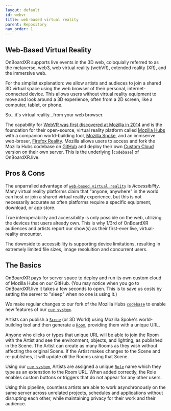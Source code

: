 ```yaml
---
layout: default
id: webvr
title: web-based virtual reality
parent: Repository
nav_order: 1
---
```


## Web-Based Virtual Reality
OnBoardXR supports live events in the 3D web, coloquially referred to as the metaverse, web3, web virtual reality (webVR), extended reality (XR), and the immersive web. 

For the simplist explanation: we allow artists and audieces to join a shared 3D virtual space using the web browser of their personal, internet-connected device. This allows users without virtual reality equipment to move and look around a 3D experience, often from a 2D screen, like a computer, tablet, or phone. 

So...it's virtual reality...from your web browser. 

The capability for [WebVR was first discovered at Mozilla in 2014](https://en.wikipedia.org/wiki/WebXR) and is the foundation for their open-source, virtual reality platform called [Mozilla Hubs](https://hubs.mozilla.com/docs/welcome.html) with a companion world-building tool, [Mozilla Spoke](https://hubs.mozilla.com/spoke), and an immserive web-broser, [Firefox Reality](https://mixedreality.mozilla.org/firefox-reality/). Mozilla allows users to access and fork the Mozilla Hubs codebase on [GitHub](https://github.com/mozilla/hubs) and deploy their own [Custom Cloud]((https://hubs.mozilla.com/docs/hubs-cloud-custom-clients.html)) version on their own server. This is the underlying [`codebase`] of OnBoardXR.live.

## Pros & Cons
The unparralled advantage of [`web-based virtual reality`]() is *Accessibility*. Many virtual reality platforms claim that "anyone, anywhere" in the world can host or join a shared virtual reality experience, but this is not necessarily accurate as often platforms require a specific equipment, download, or app store. 

True interoperability and accessibility is only possible on the web, utilizing the devices that users already own. This is why  1/3rd of OnBoardXR audiences and artists report our show(s) as their first-ever live, virtual-reality encounter. 

The downside to accessibility is supporting device limitations, resulting in extremely limited file sizes, image resolultion and concurrent users. 

## The Basics
OnBoardXR pays for server space to deploy and run its own custom cloud of Mozilla Hubs on our GitHub. (You may notice when you go to OnBoardXR.live it takes a few seconds to open. This is to save us costs by setting the server to "sleep" when no one is using it.)

We make regular changes to our fork of the Mozilla Hubs [`codebase`]() to enable new features of our [`cue system`](./cue-system.md). 

Artists can publish a [`Scene`]() (or 3D World) using Mozilla Spoke's world-building tool and then generate a [`Room`](./glossary-role.md), providing them with a unique URL. 

Anyone who clicks or types that unique URL will be able to join the Room with the Artist and see the environment, objects, and lighting, as published in the Scene. The Artist can create as many Rooms as they wish without affecting the original Scene. If the Artist makes changes to the Scene and re-publishes, it will update *all* the Rooms using that Scene. 

Using our [`cue system`](./cue-system.md), Artists are assigned a unique [`Role`](./glossary-role.md) name which they type as an extenstion to the Room URL. When added correctly, the Role enables custom buttons or triggers that do not appear for any other users. 

Using this pipeline, countless artists are able to work asynchronously on the same server across unrelated projects, schedules and applications without disrupting each other, while maintaining privacy for their work and their audience. 

